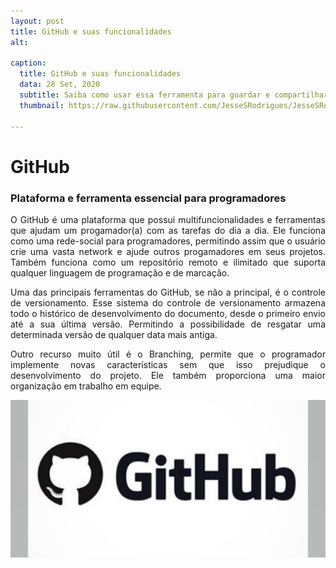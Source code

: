```yaml
---
layout: post
title: GitHub e suas funcionalidades
alt: 

caption:
  title: GitHub e suas funcionalidades
  data: 28 Set, 2020
  subtitle: Saiba como usar essa ferramenta para guardar e compartilhar seus projetos!
  thumbnail: https://raw.githubusercontent.com/JesseSRodrigues/JesseSRodrigues.github.io/master/assets/img/github.png

---
```


<h1>GitHub</h1>

### Plataforma e ferramenta essencial para programadores

<p align="justify"> O GitHub é uma plataforma que possui multifuncionalidades e ferramentas que ajudam um progamador(a) com as tarefas do dia a dia. Ele funciona como uma rede-social para programadores, permitindo assim que o usuário crie uma vasta network e ajude outros progamadores em seus projetos. Também funciona como um repositório remoto e ilimitado que suporta qualquer linguagem de programação e de marcação. </p>

<p align="justify"> Uma das principais ferramentas do GitHub, se não a principal, é o controle de versionamento. Esse sistema do controle de versionamento armazena todo o histórico de desenvolvimento do documento, desde o primeiro envio até a sua última versão. Permitindo a possibilidade de resgatar uma determinada versão de qualquer data mais antiga. </p>

<p align="justify"> Outro recurso muito útil é o Branching, permite que o programador implemente novas características sem que isso prejudique o desenvolvimento do projeto. Ele também proporciona uma maior organização em trabalho em equipe. </p>

![teste imagem](https://raw.githubusercontent.com/JesseSRodrigues/JesseSRodrigues.github.io/master/assets/img/GitHub-post.jpg)